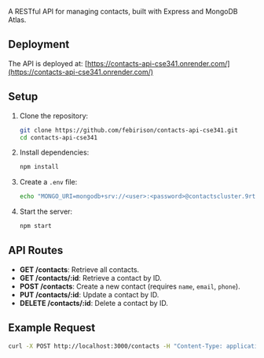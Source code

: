A RESTful API for managing contacts, built with Express and MongoDB Atlas.

## Deployment

The API is deployed at: [https://contacts-api-cse341.onrender.com/](https://contacts-api-cse341.onrender.com/)

## Setup

1. Clone the repository:
   ```bash
   git clone https://github.com/febirison/contacts-api-cse341.git
   cd contacts-api-cse341
   ```

2. Install dependencies:
   ```bash
   npm install
   ```

3. Create a `.env` file:
   ```bash
   echo "MONGO_URI=mongodb+srv://<user>:<password>@contactscluster.9rtk9fa.mongodb.net/contactsDB?retryWrites=true&w=majority" > .env
   ```

4. Start the server:
   ```bash
   npm start
   ```

## API Routes

- **GET /contacts**: Retrieve all contacts.
- **GET /contacts/:id**: Retrieve a contact by ID.
- **POST /contacts**: Create a new contact (requires `name`, `email`, `phone`).
- **PUT /contacts/:id**: Update a contact by ID.
- **DELETE /contacts/:id**: Delete a contact by ID.

## Example Request

```bash
curl -X POST http://localhost:3000/contacts -H "Content-Type: application/json" -d '{"name":"John Doe","email":"john@example.com","phone":"123-456-7890"}'
```
